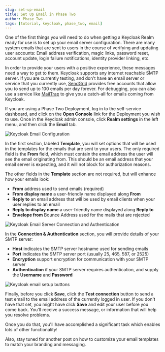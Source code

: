 ```yaml
---
slug: set-up-email
title: Set Up Email in Phase Two
author: Phase Two
tags: [tutorial, keycloak, phase_two, email]
---
```


One of the first things you will need to do when getting a Keycloak Realm ready for use is to set up your email server configuration. There are many system emails that are sent to users in the course of verifying and updating user accounts: Email address verification, magic links, password reset, account update, login failure notifications, identity provider linking, etc.

In order to provide your users with a positive experience, these messages need a way to get to them. Keycloak supports any internet reachable SMTP server. If you are currently testing, and don't have an email server or service that you currently use, [SendGrid](https://sendgrid.com/) provides free accounts that allow you to send up to 100 emails per day forever. For debugging, you can also use a service like [MailTrap](https://mailtrap.io/) to give you a catch-all for emails coming from Keycloak.

If you are using a Phase Two Deployment, log in to the self-service dashboard, and click on the **Open Console** link for the Deployment you wish to use. Once in the Keycloak admin console, click **Realm settings** in the left menu, and then click the **Email** tab.

![Keycloak Email Configuration](/blog/2022-10-05-set-up-email-template.png)

In the first section, labeled **Template**, you will set options that will be used in the templates for the emails that are sent to your users. The only required field is the **From** field, which must contain the email address the user will see the email originating from. This should be an email address that your email server is expecting, and it will not block for authorization reasons.

The other fields in the **Template** section are not required, but will enhance how your emails look:

- **From** address used to send emails (required)
- **From display name** a user-friendly name displayed along **From**
- **Reply to** an email address that will be used by email clients when your user replies to an email
- **Reply to display name** a user-friendly name displayed along **Reply to**
- **Envelope from** Bounce Address used for the mails that are rejected

![Keycloak Email Server Connection and Authentication](/blog/2022-10-05-set-up-email-connection.png)

In the **Connection & Authentication** section, you will provide details of your SMTP server:

- **Host** indicates the SMTP server hostname used for sending emails
- **Port** indicates the SMTP server port (usually 25, 465, 587, or 2525)
- **Encryption** support encryption for communication with your SMTP server
- **Authentication** if your SMTP server requires authentication, and supply the **Username** and **Password**

![Keycloak email setup buttons](/blog/2022-10-05-set-up-email-buttons.png)

Finally, before you click **Save**, click the **Test connection** button to send a test email to the email address of the currently logged in user. If you don't have that set, you might have click **Save** and edit your user before you come back. You'll receive a success message, or information that will help you resolve problems.

Once you do that, you'll have accomplished a significant task which enables lots of other functionality!

Also, stay tuned for another post on how to customize your email templates to match your branding and messaging.
